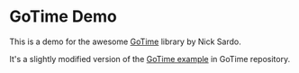 # GoTime Demo

This is a demo for the awesome [GoTime](https://github.com/nicksardo/GoTime) library by Nick Sardo.

It's a slightly modified version of the [GoTime example](https://raw.githubusercontent.com/nicksardo/GoTime/master/example/index.html) in GoTime repository.